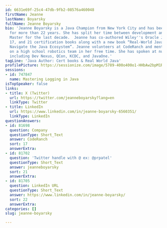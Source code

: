 ```yaml
---
id: 6631e69f-25c4-47db-9fb2-08576a460048
firstName: Jeanne
lastName: Boyarsky
fullName: Jeanne Boyarsky
bio: 'Jeanne Boyarsky is a Java Champion from New York City and has been a Java developer
  for more than 22 years. She has split her time between development and being a Scrum
  Master for the last decade.  Jeanne has co-authored Wiley''s Oracle Java 8 , 11,
  17, and 21 certification books along with a new book “Real-World Java: Helping You
  Navigate the Java Ecosystem”. Jeanne volunteers at CodeRanch and mentors the programmers
  on a high school robotics team in her free time. She has spoken at numerous conferences
  including Dev Nexus, QCon, KCDC, and JavaOne.'
tagLine: 'Java Author: Cert books & Real World Java'
profilePicture: https://sessionize.com/image/5789-400o400o1-HHbAw2bpM1RQfrcBTsofHR.jpg
sessions:
- id: 747847
  name: Mastering Logging in Java
isTopSpeaker: false
links:
- title: X (Twitter)
  url: https://twitter.com/jeanneboyarsky?lang=en
  linkType: Twitter
- title: LinkedIn
  url: https://www.linkedin.com/in/jeanne-boyarsky-6560351/
  linkType: LinkedIn
questionAnswers:
- id: 81698
  question: Company
  questionType: Short_Text
  answer: CodeRanch
  sort: 17
  answerExtra:
- id: 81702
  question: 'Twitter handle with @ ex: @prpatel'
  questionType: Short_Text
  answer: jeanneboyarsky
  sort: 21
  answerExtra:
- id: 81705
  question: LinkedIn URL
  questionType: Short_Text
  answer: https://www.linkedin.com/in/jeanne-boyarsky/
  sort: 22
  answerExtra:
categories: []
slug: jeanne-boyarsky

---
```

